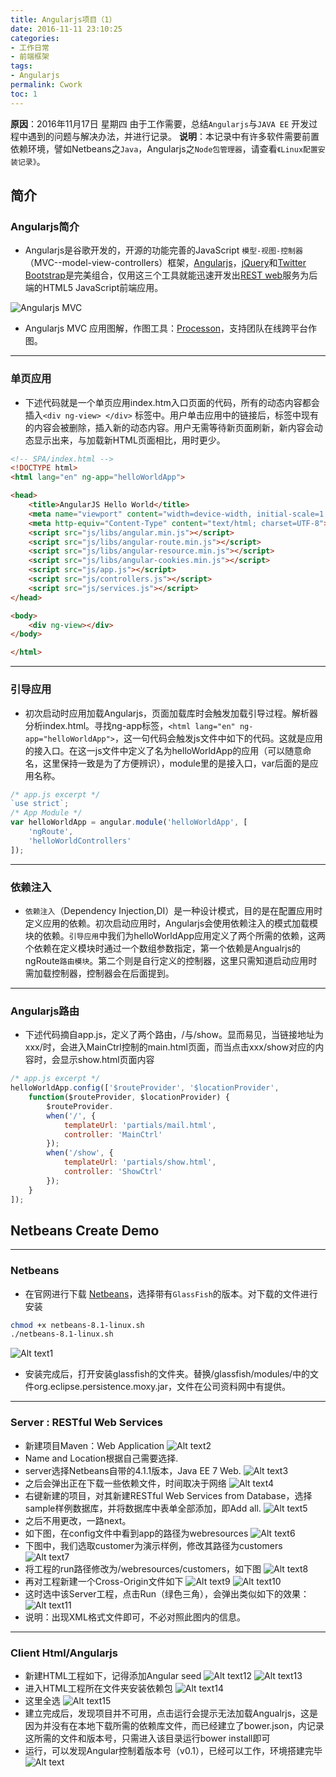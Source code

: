 ```yaml
---
title: Angularjs项目（1）
date: 2016-11-11 23:10:25
categories:
- 工作日常
- 前端框架
tags:
- Angularjs
permalink: Cwork
toc: 1
---
```


**原因**：2016年11月17日 星期四 由于工作需要，总结`Angularjs`与`JAVA EE`       开发过程中遇到的问题与解决办法，并进行记录。
**说明**：本记录中有许多软件需要前置依赖环境，譬如Netbeans之`Java`，Angularjs之`Node包管理器`，请查看`《Linux配置安装记录》`。
<!-- more -->

## 简介

### Angularjs简介
- Angularjs是谷歌开发的，开源的功能完善的JavaScript `模型-视图-控制器`（MVC--model-view-controllers）框架，[Angularjs](https://angularjs.org)，[jQuery](http://jquery.com)和[Twitter Bootstrap](http://getbootstrap.com/)是完美组合，仅用这三个工具就能迅速开发出[REST web](http://docs.oracle.com/javaee/6/tutorial/doc/gijqy.html)服务为后端的HTML5 JavaScript前端应用。

![Angularjs MVC ](http://image.yaopig.com/blog/angularjsmvc.png)
- Angularjs MVC 应用图解，作图工具：[Processon](http://www.processon.com/#)，支持团队在线跨平台作图。

---

### 单页应用
- 下述代码就是一个单页应用index.htm入口页面的代码，所有的动态内容都会插入`<div ng-view> </div>` 标签中。用户单击应用中的链接后，标签中现有的内容会被删除，插入新的动态内容。用户无需等待新页面刷新，新内容会动态显示出来，与加载新HTML页面相比，用时更少。

```html
<!-- SPA/index.html -->
<!DOCTYPE html>
<html lang="en" ng-app="helloWorldApp">

<head>
    <title>AngularJS Hello World</title>
    <meta name="viewport" content="width=device-width, initial-scale=1.0">
    <meta http-equiv="Content-Type" content="text/html; charset=UTF-8">
    <script src="js/libs/angular.min.js"></script>
    <script src="js/libs/angular-route.min.js"></script>
    <script src="js/libs/angular-resource.min.js"></script>
    <script src="js/libs/angular-cookies.min.js"></script>
    <script src="js/app.js"></script>
    <script src="js/controllers.js"></script>
    <script src="js/services.js"></script>
</head>

<body>
    <div ng-view></div>
</body>

</html>
```


---
### 引导应用 
- 初次启动时应用加载Angularjs，页面加载库时会触发加载引导过程。解析器分析index.html。寻找ng-app标签，`<html lang="en" ng-app="helloWorldApp">`，这一句代码会触发js文件中如下的代码。这就是应用的接入口。在这一js文件中定义了名为helloWorldApp的应用（可以随意命名，这里保持一致是为了方便辨识），module里的是接入口，var后面的是应用名称。
```js
/* app.js excerpt */
`use strict`;
/* App Module */
var helloWorldApp = angular.module('helloWorldApp', [
    'ngRoute',
    'helloWorldControllers'
]);
```

---
### 依赖注入
- `依赖注入`（Dependency Injection,DI）是一种设计模式，目的是在配置应用时定义应用的依赖。初次启动应用时，Angularjs会使用依赖注入的模式加载模块的依赖。`引导应用`中我们为helloWorldApp应用定义了两个所需的依赖，这两个依赖在定义模块时通过一个数组参数指定，第一个依赖是Angualrjs的ngRoute`路由模块`。第二个则是自行定义的控制器，这里只需知道启动应用时需加载控制器，控制器会在后面提到。

---

### Angularjs路由
- 下述代码摘自app.js，定义了两个路由，/与/show。显而易见，当链接地址为xxx/时，会进入MainCtrl控制的main.html页面，而当点击xxx/show对应的内容时，会显示show.html页面内容
```js
/* app.js excerpt */
helloWorldApp.config(['$routeProvider', '$locationProvider',
    function($routeProvider, $locationProvider) {
        $routeProvider.
        when('/', {
            templateUrl: 'partials/mail.html',
            controller: 'MainCtrl'
        });
        when('/show', {
            templateUrl: 'partials/show.html',
            controller: 'ShowCtrl'
        });
    }
]);
```

## Netbeans Create Demo
---
### Netbeans
- 在官网进行下载  [Netbeans](http://www.netbeans.org)，选择带有`GlassFish`的版本。对下载的文件进行安装
```bash
chmod +x netbeans-8.1-linux.sh
./netbeans-8.1-linux.sh
```
![Alt text1](http://image.yaopig.com/blog/Unknown.png)
- 安装完成后，打开安装glassfish的文件夹。替换/glassfish/modules/中的文件org.eclipse.persistence.moxy.jar，文件在公司资料网中有提供。

---

### Server  :  RESTful Web Services
- 新建项目Maven：Web Application
![Alt text2](http://image.yaopig.com/blog/Unknown-2.png)
- Name and Location根据自己需要选择.
- server选择Netbeans自带的4.1.1版本，Java EE 7 Web.
![Alt text3](http://image.yaopig.com/blog/Unknown-3.png)
- 之后会弹出正在下载一些依赖文件，时间取决于网络
![Alt text4](http://image.yaopig.com/blog/Unknown-4.png)
- 右键新建的项目，对其新建RESTful Web Services from Database，选择sample样例数据库，并将数据库中表单全部添加，即Add all.
![Alt text5](http://image.yaopig.com/blog/Unknown-5.png)
- 之后不用更改，一路next。
- 如下图，在config文件中看到app的路径为webresources
![Alt text6](http://image.yaopig.com/blog/Unknown-6.png)
- 下图中，我们选取customer为演示样例，修改其路径为customers
![Alt text7](http://image.yaopig.com/blog/Unknown-7.png)
- 将工程的run路径修改为/webresources/customers，如下图
![Alt text8](http://image.yaopig.com/blog/Unknown-8.png)
- 再对工程新建一个Cross-Origin文件如下
![Alt text9](http://image.yaopig.com/blog/Unknown-9.png)
![Alt text10](http://image.yaopig.com/blog/Unknown-10.png)
- 这时选中该Server工程，点击Run（绿色三角），会弹出类似如下的效果：
![Alt text11](http://image.yaopig.com/blog/Unknown-11.png)
- 说明：出现XML格式文件即可，不必对照此图内的信息。

---
### Client Html/Angularjs
- 新建HTML工程如下，记得添加Angular seed
![Alt text12](http://image.yaopig.com/blog/Unknown-12.png)
![Alt text13](http://image.yaopig.com/blog/Unknown-13.png)
- 进入HTML工程所在文件夹安装依赖包
![Alt text14](http://image.yaopig.com/blog/Unknown-14.png)
- 这里全选
![Alt text15](http://image.yaopig.com/blog/Unknown-15.png)
- 建立完成后，发现项目并不可用，点击运行会提示无法加载Angualrjs，这是因为并没有在本地下载所需的依赖库文件，而已经建立了bower.json，内记录这所需的文件和版本号，只需进入该目录运行bower install即可
- 运行，可以发现Angular控制着版本号（v0.1），已经可以工作，环境搭建完毕
![Alt text](http://image.yaopig.com/blog/Unknown-16.png)

